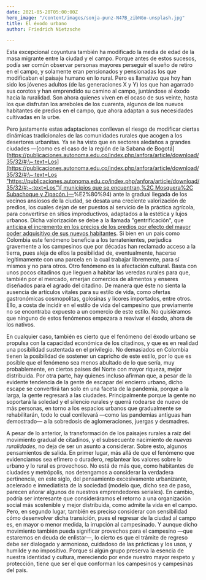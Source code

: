 ```yaml
---
date: 2021-05-20T05:00:00Z
hero_image: "/content/images/sonja-punz-N47B_zibNGo-unsplash.jpg"
title: El éxodo urbano
author: Friedrich Nietzsche

---
```

Esta excepcional coyuntura también ha modificado la media de edad de la masa migrante entre la ciudad y el campo. Porque antes de estos sucesos, podía ser común observar personas mayores perseguir el sueño de retiro en el campo, y solamente eran pensionados y pensionadas los que modificaban el paisaje humano en lo rural. Pero es llamativo que hoy han sido los jóvenes adultos (de las generaciones X y Y) los que han agarrado sus corotos y han emprendido su camino al campo, juntándose al éxodo hacia la ruralidad. Son ahora quienes viven en el ocaso de sus veinte, hasta los que disfrutan los arreboles de los cuarenta, algunos de los nuevos habitantes de predios en el campo, que ahora adaptan a sus necesidades cultivadas en la urbe.

Pero justamente estas adaptaciones conllevan el riesgo de modificar ciertas dinámicas tradicionales de las comunidades rurales que acogen a los desertores urbanitas. Ya se ha visto que en sectores aledaños a grandes ciudades —\[como es el caso de la región de la Sabana de Bogotá\]([https://publicaciones.autonoma.edu.co/index.php/anfora/article/download/35/32/#:\~:text=Los](https://publicaciones.autonoma.edu.co/index.php/anfora/article/download/35/32/#:\~:text=Los "https://publicaciones.autonoma.edu.co/index.php/anfora/article/download/35/32/#:~:text=Los")[ municipios que se encuentran,%2C Mosquera%2C Subachoque y Zipacón.)—](https://publicaciones.autonoma.edu.co/index.php/anfora/article/download/35/32/#:\~:text=Los%20municipios%20que%20se%20encuentran,%2C%20Mosquera%2C%20Subachoque%20y%20Zipac%C3%B3n.)%E2%80%94) ante la gradual llegada de los vecinos ansiosos de la ciudad, se desata una creciente valorización de predios, los cuales dejan de ser puestos al servicio de la práctica agrícola, para convertirse en sitios improductivos, adaptados a la estética y lujos urbanos. Dicha valorización se debe a la llamada "gentrificación", que [anticipa el incremento en los precios de los predios por efecto del mayor poder adquisitivo de sus nuevos habitantes](https://unperiodico.unal.edu.co/pages/detail/de-la-ciudad-al-campo-un-exodo-acelerado-no-solo-el-covid-19/). Si bien en un país como Colombia este fenómeno beneficia a los terratenientes, perjudica gravemente a los campesinos que por décadas han reclamado acceso a la tierra, pues aleja de ellos la posibilidad de, eventualmente, hacerse legítimamente con una parcela en la cual trabajar libremente, para sí mismos y no para otros. Otro fenómeno es la afectación cultural. Basta con unos pocos citadinos que lleguen a habitar las veredas rurales para que, también por el mercado, emerjan comercios de alimentos y enseres diseñados para el agrado del citadino. De manera que éste no sienta la ausencia de artículos vitales para su estilo de vida, como ofertas gastronómicas cosmopolitas, golosinas y licores importados, entre otros. Ello, a costa de incidir en el estilo de vida del campesino que previamente no se encontraba expuesto a un comercio de este estilo. No quisiéramos que ninguno de estos fenómenos empezara a reavivar el éxodo, ahora de los nativos.

En cualquier caso, también es cierto que el fenómeno del éxodo urbano se propulsa con la capacidad económica de los citadinos, y que es en realidad una posibilidad sustentada en el privilegio. No demasiados en Colombia tienen la posibilidad de sostener un capricho de este estilo, por lo que es posible que el fenómeno sea menos abultado de lo que sería, muy probablemente, en ciertos países del Norte con mayor riqueza, mejor distribuida. Por otra parte, hay quienes incluso afirman que, a pesar de la evidente tendencia de la gente de escapar del encierro urbano, dicho escape se convertirá tan solo en una faceta de la pandemia, porque a la larga, la gente regresará a las ciudades. Principalmente porque la gente no soportará la soledad y el silencio rurales y querrá rodearse de nuevo de más personas, en torno a los espacios urbanos que gradualmente se rehabilitarán, todo lo cual conllevará —como las pandemias antiguas han demostrado— a la sobredosis de aglomeraciones, juergas y desmadres.

A pesar de lo anterior, la transformación de los paisajes rurales a raíz del movimiento gradual de citadinos, y el subsecuente nacimiento de _nuevas ruralidades_, no deja de ser un asunto a considerar. Sobre esto, algunos pensamientos de salida. En primer lugar, más allá de que el fenómeno que evidenciamos sea efímero o duradero, replantear los valores sobre lo urbano y lo rural es provechoso. No está de más que, como habitantes de ciudades y metrópolis, nos detengamos a considerar la verdadera pertinencia, en este siglo, del pensamiento excesivamente urbanizante, acelerado e inmediatista de la sociedad (modelo que, dicho sea de paso, parecen añorar algunos de nuestros emprendedores seriales). En cambio, podría ser interesante que consideráramos el retorno a una organización social más sostenible y mejor distribuida, como admite la vida en el campo. Pero, en segundo lugar, también es preciso considerar con sensibilidad cómo desenvolver dicha transición, pues el regresar de la ciudad al campo es, en mayor o menor medida, la irrupción al campesinado. Y aunque dicho movimiento también pueda significar provechos para el campesino —que estaremos en deuda de enlistar—, lo cierto es que el trámite de regreso debe ser dialogado y armonioso, cuidadoso de las prácticas y los usos, y humilde y no impositivo. Porque si algún grupo preserva la esencia de nuestra identidad y cultura, mereciendo por ende nuestro mayor respeto y protección, tiene que ser el que conforman los campesinos y campesinas del país.